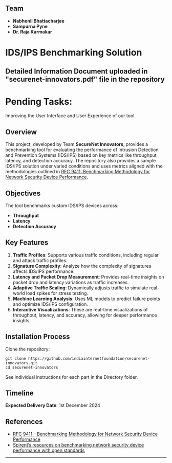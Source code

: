 ## Team
- **Nabhonil Bhattacharjee**
- **Sampurna Pyne**
- **Dr. Raja Karmakar**


# IDS/IPS Benchmarking Solution

## Detailed Information Document uploaded in "securenet-innovators.pdf" file in the repository

# Pending Tasks:
Improving the User Interface and User Experience of our tool.

## Overview
This project, developed by Team **SecureNet Innovators**, provides a benchmarking tool for evaluating the performance of Intrusion Detection and Prevention Systems (IDS/IPS) based on key metrics like throughput, latency, and detection accuracy. The repository also provides a sample IDS/IPS solution under varied conditions and uses metrics aligned with the methodologies outlined in [RFC 9411: Benchmarking Methodology for Network Security Device Performance](https://www.rfc-editor.org/info/rfc9411).

## Objectives
The tool benchmarks custom IDS/IPS devices across:
- **Throughput**
- **Latency**
- **Detection Accuracy**

## Key Features
1. **Traffic Profiles**: Supports various traffic conditions, including regular and attack traffic profiles.
2. **Signature Complexity**: Analyze how the complexity of signatures affects IDS/IPS performance.
3. **Latency and Packet Drop Measurement**: Provides real-time insights on packet drop and latency variations as traffic increases.
4. **Adaptive Traffic Scaling**: Dynamically adjusts traffic to simulate real-world load spikes for stress testing.
5. **Machine Learning Analysis**: Uses ML models to predict failure points and optimize IDS/IPS configuration.
6. **Interactive Visualizations**: These are real-time visualizations of throughput, latency, and accuracy, allowing for deeper performance insights.

## Installation Process
Clone the repository:

```commandline
git clone https://github.com/indiainternetfoundation/securenet-innovators.git
cd securenet-innovators
```

See individual instructions for each part in the Directory folder.

## Timeline
**Expected Delivery Date**: 1st December 2024

## References
- [RFC 9411 - Benchmarking Methodology for Network Security Device Performance](https://www.rfc-editor.org/info/rfc9411)
- [Spirent’s resources on benchmarking network security device performance with open standards](https://www.spirent.com/blogs/benchmarking-network-security-device-performance-with-open-standards)

---
